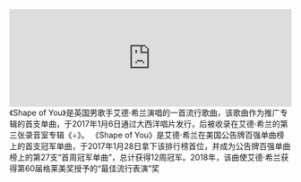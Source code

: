 <iframe allow="autoplay *; encrypted-media *; fullscreen *; clipboard-write" frameborder="0" height="175" style="width:100%;max-width:660px;overflow:hidden;background:transparent;" sandbox="allow-forms allow-popups allow-same-origin allow-scripts allow-storage-access-by-user-activation allow-top-navigation-by-user-activation" src="https://embed.music.apple.com/cn/album/shape-of-you/1193701079?i=1193701392"></iframe>
《Shape of You》是英国男歌手艾德·希兰演唱的一首流行歌曲，该歌曲作为推广专辑的首支单曲，于2017年1月6日通过大西洋唱片发行，后被收录在艾德·希兰的第三张录音室专辑《÷》。  
《Shape of You》是艾德·希兰在美国公告牌百强单曲榜上的首支冠军单曲，于2017年1月28日拿下该排行榜首位，并成为公告牌百强单曲榜上的第27支“首周冠军单曲”，总计获得12周冠军。2018年，该曲使艾德·希兰获得第60届格莱美奖授予的“最佳流行表演”奖